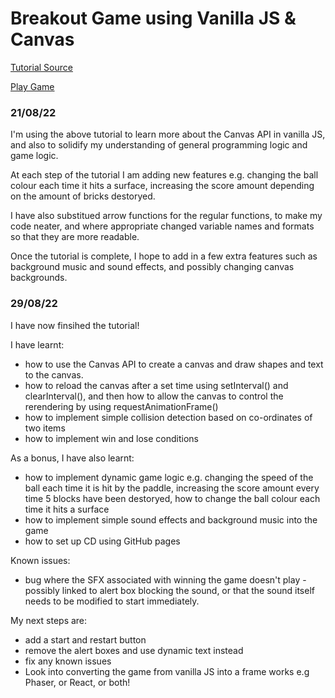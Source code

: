 # Breakout Game using Vanilla JS & Canvas

[Tutorial Source](https://developer.mozilla.org/en-US/docs/Games/Tutorials/2D_Breakout_game_pure_JavaScript)

[Play Game](https://alphapentagon.github.io/breakout_game_tutorial/)

### 21/08/22

I'm using the above tutorial to learn more about the Canvas API in vanilla JS, and also to solidify my understanding of general programming logic and game logic.

At each step of the tutorial I am adding new features e.g. changing the ball colour each time it hits a surface, increasing the score amount depending on the amount of bricks destoryed.

I have also substitued arrow functions for the regular functions, to make my code neater, and where appropriate changed variable names and formats so that they are more readable.

Once the tutorial is complete, I hope to add in a few extra features such as background music and sound effects, and possibly changing canvas backgrounds.

### 29/08/22

I have now finsihed the tutorial!

I have learnt:
- how to use the Canvas API to create a canvas and draw shapes and text to the canvas.  
- how to reload the canvas after a set time using setInterval() and clearInterval(), and then how to allow the canvas to control the rerendering by using requestAnimationFrame()
- how to implement simple collision detection based on co-ordinates of two items
- how to implement win and lose conditions


As a bonus, I have also learnt:
- how to implement dynamic game logic e.g. changing the speed of the ball each time it is hit by the paddle, increasing the score amount every time 5 blocks have been destoryed, how to change the ball colour each time it hits a surface
- how to implement simple sound effects and background music into the game
- how to set up CD using GitHub pages

Known issues:
  - bug where the SFX associated with winning the game doesn't play - possibly linked to alert box blocking the sound, or that the sound itself needs to be modified to start immediately.
  
My next steps are:
- add a start and restart button
- remove the alert boxes and use dynamic text instead
- fix any known issues
- Look into converting the game from vanilla JS into a frame works e.g Phaser, or React, or both!
